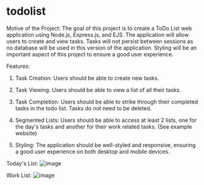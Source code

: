 # todolist

Motive of the Project:
The goal of this project is to create a ToDo List web application using Node.js, Express.js, and EJS. The application will allow users to create and view tasks. Tasks will not persist between sessions as no database will be used in this version of the application. Styling will be an important aspect of this project to ensure a good user experience.

Features:
1. Task Creation: Users should be able to create new tasks.

2. Task Viewing: Users should be able to view a list of all their tasks.

3. Task Completion: Users should be able to strike through their completed tasks in the todo list. Tasks do not need to be deleted.

4. Segmented Lists: Users should be able to access at least 2 lists, one for the day's tasks and another for their work related tasks. (See example website)

3. Styling: The application should be well-styled and responsive, ensuring a good user experience on both desktop and mobile devices.

Today's List:
![image](https://github.com/kritibagga/todolist/assets/72100314/38ec4d62-7477-40dc-8553-0d4c1bd1a2fb)

Work List:
![image](https://github.com/kritibagga/todolist/assets/72100314/c6d49633-cc09-4fd8-9f15-9074b9fd8fe7)

